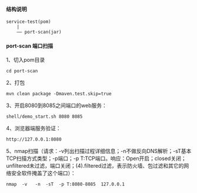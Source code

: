 
#### 结构说明
```
service-test(pom)
	|
	—— port-scan(jar)
```

#### port-scan 端口扫描

1、切入pom目录
```
cd port-scan
```

2、打包
```
mvn clean package -Dmaven.test.skip=true
```

3、开启8080到8085之间端口的web服务：
```
shell/demo_start.sh 8080 8085
```

4、浏览器端服务验证：
```
http://127.0.0.1:8080
```

5、nmap扫描（请求：-v列出扫描过程详细信息；-n不做反向DNS解析；-sT基本TCP扫描方式类型；-p端口；-p T:TCP端口。响应：Open开启；closed关闭；unfiltered未过滤，端口关闭；(4).filtered过滤，表示防火墙、包过滤和其它的网络安全软件掩盖了这个端口）：
```
nmap  -v   -n  -sT  -p T:8080-8085  127.0.0.1

```

